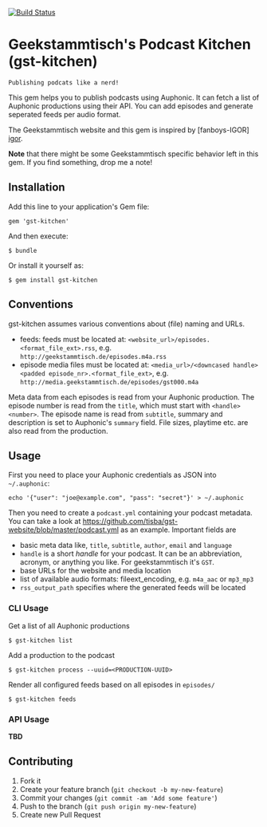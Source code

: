 [![Build Status](https://travis-ci.org/tisba/gst-kitchen.png)](https://travis-ci.org/tisba/gst-kitchen)

# Geekstammtisch's Podcast Kitchen (gst-kitchen)

    Publishing podcats like a nerd!

This gem helps you to publish podcasts using Auphonic. It can fetch a list of Auphonic productions using
their API. You can add episodes and generate seperated feeds per audio format.

The Geekstammtisch website and this gem is inspired by [fanboys-IGOR] [igor].

**Note** that there might be some Geekstammtisch specific behavior left in this gem. If you find something,
drop me a note!



## Installation

Add this line to your application's Gem file:

    gem 'gst-kitchen'

And then execute:

    $ bundle

Or install it yourself as:

    $ gem install gst-kitchen


## Conventions

gst-kitchen assumes various conventions about (file) naming and URLs.

* feeds: feeds must be located at: `<website_url>/episodes.<format_file_ext>.rss`, e.g. `http://geekstammtisch.de/episodes.m4a.rss`
* episode media files must be located at: `<media_url>/<downcased handle><padded episode_nr>.<format_file_ext>`, e.g. `http://media.geekstammtisch.de/episodes/gst000.m4a`

Meta data from each episodes is read from your Auphonic production. The episode number is read from the `title`,
which must start with `<handle><number>`. The episode name is read from `subtitle`, summary and description is
set to Auphonic's `summary` field. File sizes, playtime etc. are also read from the production.


## Usage

First you need to place your Auphonic credentials as JSON into `~/.auphonic`:

    echo '{"user": "joe@example.com", "pass": "secret"}' > ~/.auphonic

Then you need to create a `podcast.yml` containing your podcast metadata.
You can take a look at https://github.com/tisba/gst-website/blob/master/podcast.yml as an example.
Important fields are

* basic meta data like, `title`, `subtitle`, `author`, `email` and `language`
* `handle` is a short *handle* for your podcast. It can be an abbreviation, acronym, or anything you like. For geekstammtisch it's `GST`.
* base URLs for the website and media location
* list of available audio formats: fileext_encoding, e.g. `m4a_aac` or `mp3_mp3`
* `rss_output_path` specifies where the generated feeds will be located


### CLI Usage

Get a list of all Auphonic productions

    $ gst-kitchen list

Add a production to the podcast

    $ gst-kitchen process --uuid=<PRODUCTION-UUID>

Render all configured feeds based on all episodes in `episodes/`

    $ gst-kitchen feeds
    

### API Usage

**TBD**


## Contributing

1. Fork it
2. Create your feature branch (`git checkout -b my-new-feature`)
3. Commit your changes (`git commit -am 'Add some feature'`)
4. Push to the branch (`git push origin my-new-feature`)
5. Create new Pull Request


[igor]: https://github.com/m4p/fanboys-IGOR "IGOR"
